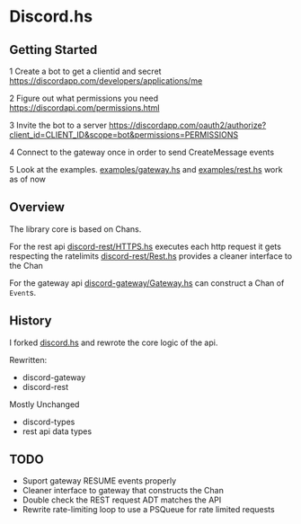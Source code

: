 # Discord.hs

## Getting Started

1 Create a bot to get a clientid and secret
<https://discordapp.com/developers/applications/me>

2 Figure out what permissions you need
<https://discordapi.com/permissions.html>

3 Invite the bot to a server
<https://discordapp.com/oauth2/authorize?client_id=CLIENT_ID&scope=bot&permissions=PERMISSIONS>

4 Connect to the gateway once in order to send CreateMessage events

5 Look at the examples. [examples/gateway.hs](./examples/gateway.hs)
and [examples/rest.hs](./examples/rest.hs) work as of now

## Overview

The library core is based on Chans.


For the rest api
[discord-rest/HTTPS.hs](./discord-rest/src/Network/Discord/Rest/HTTP.hs)
executes each http request it gets respecting the ratelimits
[discord-rest/Rest.hs](./discord-rest/src/Network/Discord/Rest.hs) provides
a cleaner interface to the Chan

For the gateway api
[discord-gateway/Gateway.hs](./discord-gateway/src/Network/Discord/Gateway.hs)
can construct a Chan of `Event`s.

## History

I forked [discord.hs](https://github.com/jano017/Discord.hs) and
rewrote the core logic of the api.

Rewritten:
- discord-gateway
- discord-rest

Mostly Unchanged
- discord-types
- rest api data types

## TODO

- Suport gateway RESUME events properly
- Cleaner interface to gateway that constructs the Chan
- Double check the REST request ADT matches the API
- Rewrite rate-limiting loop to use a PSQueue for rate limited requests

